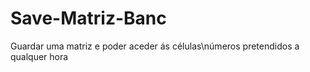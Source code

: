 # Save-Matriz-Banc
Guardar uma matriz e poder aceder ás células\números pretendidos a qualquer hora
